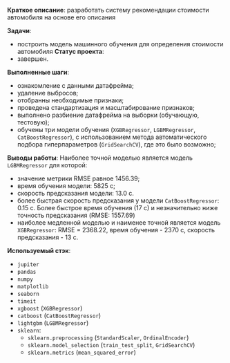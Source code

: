 **Краткое описание**: 
разработать систему рекомендации стоимости автомобиля на основе его описания

**Задачи**:
- построить модель машинного обучения для определения стоимости автомобиля 
**Статус проекта**:
- завершен.

**Выполненные шаги**:
- ознакомление с данными датафрейма;
- удаление выбросов;
- отобранны необходимые признаки;
- проведена стандартизация и масштабирование признаков;
- выполнено разбиение датафрейма на выборки (обучающую, тестовую);
- обучены три модели обучения (`XGBRegressor`, `LGBMRegressor`, `CatBoostRegressor`), 
с использованием метода автоматического подбора гиперпараметров (`GridSearchCV`), где это было возможно;

**Выводы работы**: 
Наиболее точной моделью является модель `LGBMRegressor` для которой:
- значение метрики RMSE равное 1456.39;
- время обучения модели: 5825 с;
- скорость предсказания модели: 13.0 с.
- более быстрая скорость предсказания у модели `CatBoostRegressor`: 
0.15 с. Более быстрое время обучения (17 с) и незначительно ниже точность предсказания (RMSE: 1557.69)
- наиболее медленной моделью и наименее точной является модель `XGBRegressor`: 
RMSE = 2368.22, время обучения	- 2370 с, скорость предсказания - 13 с.

**Используемый стэк**:
- `jupiter`
- `pandas`
- `numpy`
- `matplotlib`
- `seaborn`
- `timeit`
- `xgboost` (`XGBRegressor`)
- `catboost` (`CatBoostRegressor`)
- `lightgbm` (`LGBMRegressor`)
- `sklearn`:
  - `sklearn.preprocessing` (`StandardScaler`, `OrdinalEncoder`)
  - `sklearn.model_selection` (`train_test_split`, `GridSearchCV`)
  - `sklearn.metrics` (`mean_squared_error`)
